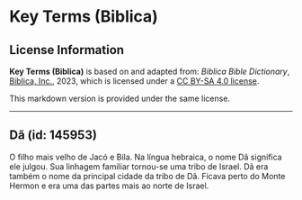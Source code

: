 # Key Terms (Biblica)

## License Information

**Key Terms (Biblica)** is based on and adapted from: _Biblica Bible Dictionary_, [Biblica, Inc.](https://www.biblica.com/), 2023, which is licensed under a [CC BY-SA 4.0 license](https://creativecommons.org/licenses/by-sa/4.0/legalcode.en).

This markdown version is provided under the same license.



--------------------------------

## Dã (id: 145953)

O filho mais velho de Jacó e Bila. Na língua hebraica, o nome Dã significa ele julgou. Sua linhagem familiar tornou\-se uma tribo de Israel. Dã era também o nome da principal cidade da tribo de Dã. Ficava perto do Monte Hermon e era uma das partes mais ao norte de Israel.


